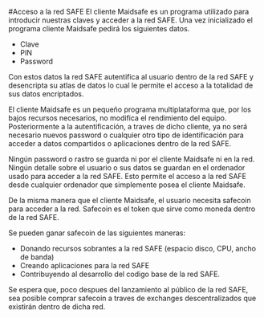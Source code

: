 #Acceso a la red SAFE
El cliente Maidsafe es un programa utilizado para introducir nuestras claves y acceder a la red SAFE. Una vez inicializado el programa cliente Maidsafe pedirá los siguientes datos.

* Clave
* PIN
* Password

Con estos datos la red SAFE autentifica al usuario dentro de la red SAFE y desencripta su atlas de datos lo cual le permite el acceso a la totalidad de sus datos encriptados.

El cliente Maidsafe es un pequeño programa multiplataforma que, por los bajos recursos necesarios, no modifica el rendimiento del equipo. Posteriormente a la autentificación, a traves de dicho cliente, ya no será necesario nuevos password o cualquier otro tipo de identificación para acceder a datos compartidos o aplicaciones dentro de la red SAFE.

Ningún password o rastro se guarda ni por el cliente Maidsafe ni en la red. Ningún detalle sobre el usuario o sus datos se guardan en el ordenador usado para acceder a la red SAFE. Esto permite el acceso a la red SAFE desde cualquier ordenador que simplemente posea el cliente Maidsafe.

De la misma manera que el cliente Maidsafe, el usuario necesita safecoin para acceder a la red. Safecoin es el token que sirve como moneda dentro de la red SAFE.

Se pueden ganar safecoin de las siguientes maneras:

* Donando recursos sobrantes a la red SAFE (espacio disco, CPU, ancho de banda)
* Creando aplicaciones para la red SAFE
* Contribuyendo al desarrollo del codigo base de la red SAFE.

Se espera que, poco despues del lanzamiento al público de la red SAFE, sea posible comprar safecoin a traves de exchanges descentralizados que existirán dentro de dicha red.
